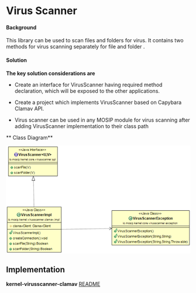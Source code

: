﻿# Virus Scanner

#### Background

This library can be used to scan files and folders for virus. It contains two methods for virus scanning separately for file and folder .


#### Solution



**The key solution considerations are**


- Create an interface for VirusScanner having required method declaration, which will be exposed to the other applications.


- Create a project which implements VirusScanner based on Capybara Clamav API.


- Virus scanner can be used in any MOSIP module for virus scanning after adding VirusScanner implementation to their class path



** Class Diagram**



![Class Diagram](_images/kernel-virusscanner-cd.png)


## Implementation


**kernel-virusscanner-clamav** [README](../../../kernel/kernel-virusscanner-clamav/README.md)